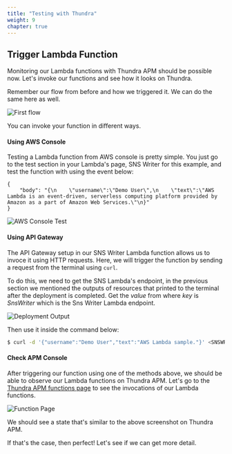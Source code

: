 ```yaml
---
title: "Testing with Thundra"
weight: 9
chapter: true
---
```


## Trigger Lambda Function

Monitoring our Lambda functions with Thundra APM should be possible now. Let's invoke our functions and see how it looks on Thundra.

Remember our flow from before and how we triggered it. We can do the same here as well.

![First flow](/images/_setting_up/first_flow.png)

You can invoke your function in different ways.

#### Using AWS Console

Testing a Lambda function from AWS console is pretty simple. You just go to the test section in your Lambda's page, SNS Writer for this example, and test the function with using the event below:

    {
        "body": "{\n    \"username\":\"Demo User\",\n    \"text\":\"AWS Lambda is an event-driven, serverless computing platform provided by Amazon as a part of Amazon Web Services.\"\n}"
    }

![AWS Console Test](/images/_setting_up/aws_console_test.png)

#### Using API Gateway

The API Gateway setup in our SNS Writer Lambda function allows us to invoce it using HTTP requests. Here, we will trigger the function by sending a request from the terminal using `curl`.

To do this, we need to get the SNS Lambda's endpoint, in the previous section we mentioned the outputs of resources that printed to the terminal after the deployment is completed. Get the *value* from where *key* is *SnsWriter* which is the Sns Writer Lambda endpoint.

![Deployment Output](/images/_setting_up/deployment_output.png)

Then use it inside the command below:

```sh
$ curl -d '{"username":"Demo User","text":"AWS Lambda sample."}' <SNSWRITER_ENDPOINT>
```

#### Check APM Console

After triggering our function using one of the methods above, we should be able to observe our Lambda functions on Thundra APM. Let's go to the [Thundra APM functions page](https://apm.thundra.io/functions) to see the invocations of our Lambda functions.

![Function Page](/images/_setting_up/functions_page_2_functions.png)

We should see a state that's similar to the above screenshot on Thundra APM.

If that's the case, then perfect! Let's see if we can get more detail.
